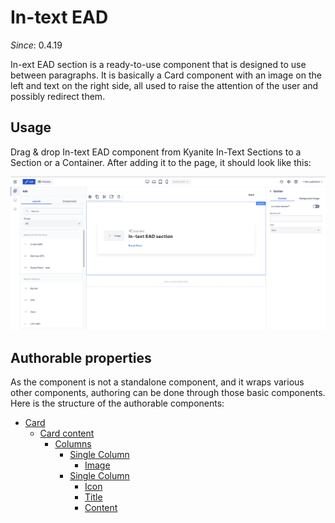 # In-text EAD

_Since_: 0.4.19

In-ext EAD section is a ready-to-use component that is designed to use between paragraphs. It is
basically a Card component with an image on the left and text on the right side, all used
to raise the attention of the user and possibly redirect them.

## Usage

Drag & drop In-text EAD component from Kyanite In-Text Sections to a Section or a Container.
After adding it to the page, it should look like this:
<p align="center" width="100%">
    <img class="image--with-border" src="_images/initial-intextead.png" alt="Initial In-text EAD">
</p>

## Authorable properties

As the component is not a standalone component, and it wraps various other components, authoring
can be done through those basic components. Here is the structure of the authorable components:

- <a href="../../../components/card">Card</a>
    - <a href="../../../components/card/cardcontent">Card content</a>
        - <a href="../../../components/columns">Columns</a>
            - <a href="../../../components/columns/column">Single Column</a>
                - <a href="../../../components/image">Image</a>
            - <a href="../../../components/columns/column">Single Column</a>
                - <a href="../../../components/icon">Icon</a>
                - <a href="../../../components/title">Title</a>
                - <a href="../../../components/content">Content</a>